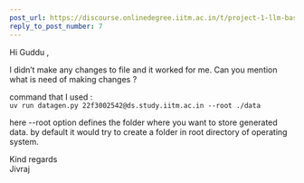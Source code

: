 ```yaml
---
post_url: https://discourse.onlinedegree.iitm.ac.in/t/project-1-llm-based-automation-agent-discussion-thread-tds-jan-2025/164277/8
reply_to_post_number: 7
---
```

Hi Guddu ,

I didn’t make any changes to file and it worked for me. Can you mention what is need of making changes ?

command that I used :  
`uv run datagen.py 22f3002542@ds.study.iitm.ac.in --root ./data`

here --root option defines the folder where you want to store generated data. by default it would try to create a folder in root directory of operating system.

Kind regards  
Jivraj